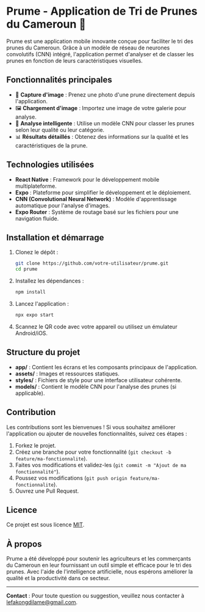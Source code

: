 # Prume - Application de Tri de Prunes du Cameroun 🍑

Prume est une application mobile innovante conçue pour faciliter le tri des prunes du Cameroun. Grâce à un modèle de réseau de neurones convolutifs (CNN) intégré, l'application permet d'analyser et de classer les prunes en fonction de leurs caractéristiques visuelles.

## Fonctionnalités principales

- 📸 **Capture d'image** : Prenez une photo d'une prune directement depuis l'application.
- 🖼️ **Chargement d'image** : Importez une image de votre galerie pour analyse.
- 🤖 **Analyse intelligente** : Utilise un modèle CNN pour classer les prunes selon leur qualité ou leur catégorie.
- 📊 **Résultats détaillés** : Obtenez des informations sur la qualité et les caractéristiques de la prune.

## Technologies utilisées

- **React Native** : Framework pour le développement mobile multiplateforme.
- **Expo** : Plateforme pour simplifier le développement et le déploiement.
- **CNN (Convolutional Neural Network)** : Modèle d'apprentissage automatique pour l'analyse d'images.
- **Expo Router** : Système de routage basé sur les fichiers pour une navigation fluide.

## Installation et démarrage

1. Clonez le dépôt :

   ```bash
   git clone https://github.com/votre-utilisateur/prume.git
   cd prume
   ```

2. Installez les dépendances :

   ```bash
   npm install
   ```

3. Lancez l'application :

   ```bash
   npx expo start
   ```

4. Scannez le QR code avec votre appareil ou utilisez un émulateur Android/iOS.

## Structure du projet

- **app/** : Contient les écrans et les composants principaux de l'application.
- **assets/** : Images et ressources statiques.
- **styles/** : Fichiers de style pour une interface utilisateur cohérente.
- **models/** : Contient le modèle CNN pour l'analyse des prunes (si applicable).

## Contribution

Les contributions sont les bienvenues ! Si vous souhaitez améliorer l'application ou ajouter de nouvelles fonctionnalités, suivez ces étapes :

1. Forkez le projet.
2. Créez une branche pour votre fonctionnalité (`git checkout -b feature/ma-fonctionnalite`).
3. Faites vos modifications et validez-les (`git commit -m "Ajout de ma fonctionnalité"`).
4. Poussez vos modifications (`git push origin feature/ma-fonctionnalite`).
5. Ouvrez une Pull Request.

## Licence

Ce projet est sous licence [MIT](LICENSE).

## À propos

Prume a été développé pour soutenir les agriculteurs et les commerçants du Cameroun en leur fournissant un outil simple et efficace pour le tri des prunes. Avec l'aide de l'intelligence artificielle, nous espérons améliorer la qualité et la productivité dans ce secteur.

---
**Contact** : Pour toute question ou suggestion, veuillez nous contacter à [lefakongdilame@gmail.com](mailto:lefakongdilame@gmail.com).
